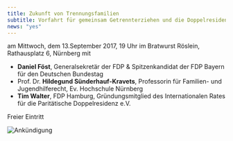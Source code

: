 ```yaml
---
title: Zukunft von Trennungsfamilien
subtitle: Vorfahrt für gemeinsam Getrennterziehen und die Doppelresidenz!
news: "yes"
---
```


am Mittwoch, dem 13.September 2017, 19 Uhr
im Bratwurst Röslein, Rathausplatz 6, Nürnberg mit
* **Daniel Föst**, Generalsekretär der FDP & Spitzenkandidat der FDP Bayern für den Deutschen Bundestag
* Prof. Dr. **Hildegund Sünderhauf-Kravets**, Professorin für Familien- und Jugendhilferecht, Ev. Hochschule Nürnberg
* **Tim Walter**, FDP Hamburg, Gründungsmitglied des Internationalen Rates für die Paritätische Doppelresidenz e.V.

Freier Eintritt

![Ankündigung](http://res.cloudinary.com/liberalemaenner/image/upload/a_auto_left.auto_right,fl_any_format,q_auto:best/v1504244014/20988409_163720347527286_618853074954895955_o_y69z7x)
<!--more-->
